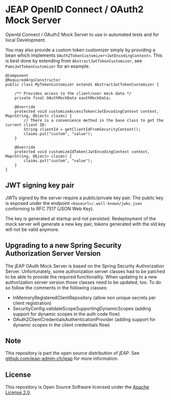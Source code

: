 # JEAP OpenID Connect / OAuth2 Mock Server

OpenId Connect / OAuth2 Mock Server to use in automated tests and for local Development.

You may also provide a custom token customizer simply by providing a bean which
implements `OAuth2TokenCustomizer<JwtEncodingContext>`.
This is best done by extending from `AbstractJwtTokenCustomizer`, see `PamsJwtTokenCustomizer` for an example.

```
@Component
@RequiredArgsConstructor
public class MyTokenCustomizer extends AbstractJwtTokenCustomizer {

    /** Provides access to the client/user mock data */
    private final OAuthMockData oauthMockData; 

    @Override
    protected void customizeAccessToken(JwtEncodingContext context, Map<String, Object> claims) {
        // There is a convenience method in the base class to get the current client ID:
        String clientId = getClientIdFromSecurityContext();
        claims.put("custom", "value");
    }

    @Override
    protected void customizeIdToken(JwtEncodingContext context, Map<String, Object> claims) {
        claims.put("custom", "value");
    }
}
```

## JWT signing key pair

JWTs signed by the server require a public/private key pair. The public key is exposed under the endpoint
`<baseurl>/.well-known/jwks.json` conforming to RFC 7517 (JSON Web Key).

The key is generated at startup and not persisted. Redeployment of the mock server will generate a new key pair, tokens
generated with the old key will not be valid anymore.

## Upgrading to a new Spring Security Authorization Server Version
The jEAP OAuth Mock Server is based on the Spring Security Authorization Server. Unfortunately, some authorization server classes
had to be patched to be able to provide the required functionality. When updating to a new authorization server version
those classes need to be updated, too. To do so follow the comments in the following classes:

 * InMemoryRegisteredClientRepository (allow non unique secrets per client registration)
 * SecurityConfig.validateScopeSupportingDynamicScopes (adding support for dynamic scopes in the auth code flow)
 * OAuth2ClientCredentialsAuthenticationProvider (adding support for dynamic scopes in the client credentials flow)

## Note

This repository is part the open source distribution of jEAP. See [github.com/jeap-admin-ch/jeap](https://github.com/jeap-admin-ch/jeap)
for more information.

## License

This repository is Open Source Software licensed under the [Apache License 2.0](./LICENSE).

